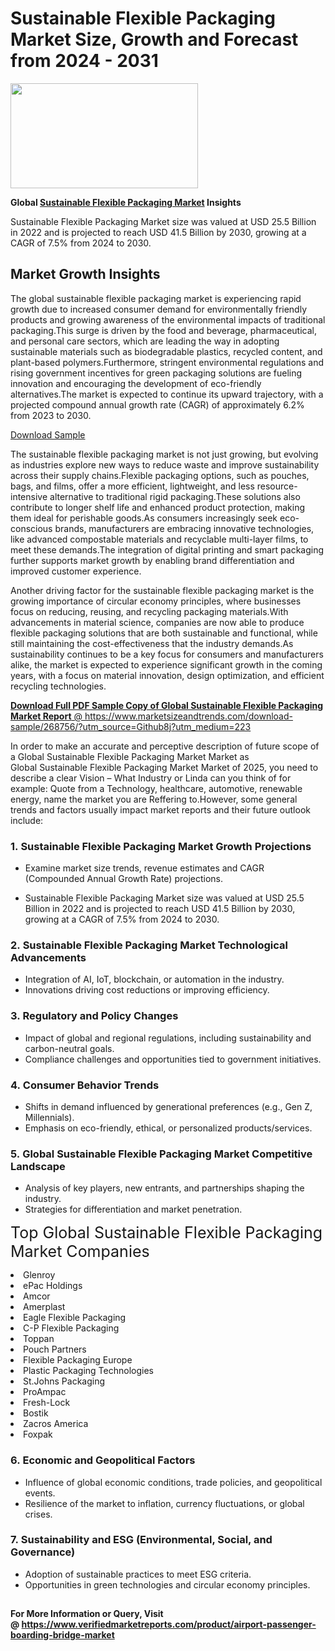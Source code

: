 <H1>Sustainable Flexible Packaging Market Size, Growth and Forecast from 2024 - 2031</H1><img class="aligncenter size-medium wp-image-584254" src="https://thirdeyenews.in/wp-content/uploads/2024/09/Global-Market-Research-300x168.jpeg" alt="" width="300" height="168" /><p><strong>Global&nbsp;<a href="https://www.marketsizeandtrends.com/download-sample/268756/?utm_source=Github8j?utm_medium=223">Sustainable Flexible Packaging Market</a> Insights</strong></p><p>Sustainable Flexible Packaging Market size was valued at USD 25.5 Billion in 2022 and is projected to reach USD 41.5 Billion by 2030, growing at a CAGR of 7.5% from 2024 to 2030.</p><p><h2>Market Growth Insights</h2> <p>The global sustainable flexible packaging market is experiencing rapid growth due to increased consumer demand for environmentally friendly products and growing awareness of the environmental impacts of traditional packaging.This surge is driven by the food and beverage, pharmaceutical, and personal care sectors, which are leading the way in adopting sustainable materials such as biodegradable plastics, recycled content, and plant-based polymers.Furthermore, stringent environmental regulations and rising government incentives for green packaging solutions are fueling innovation and encouraging the development of eco-friendly alternatives.The market is expected to continue its upward trajectory, with a projected compound annual growth rate (CAGR) of approximately 6.2% from 2023 to 2030.</p> <p><a href="#">Download Sample</a></p> <p>The sustainable flexible packaging market is not just growing, but evolving as industries explore new ways to reduce waste and improve sustainability across their supply chains.Flexible packaging options, such as pouches, bags, and films, offer a more efficient, lightweight, and less resource-intensive alternative to traditional rigid packaging.These solutions also contribute to longer shelf life and enhanced product protection, making them ideal for perishable goods.As consumers increasingly seek eco-conscious brands, manufacturers are embracing innovative technologies, like advanced compostable materials and recyclable multi-layer films, to meet these demands.The integration of digital printing and smart packaging further supports market growth by enabling brand differentiation and improved customer experience.<p>Another driving factor for the sustainable flexible packaging market is the growing importance of circular economy principles, where businesses focus on reducing, reusing, and recycling packaging materials.With advancements in material science, companies are now able to produce flexible packaging solutions that are both sustainable and functional, while still maintaining the cost-effectiveness that the industry demands.As sustainability continues to be a key focus for consumers and manufacturers alike, the market is expected to experience significant growth in the coming years, with a focus on material innovation, design optimization, and efficient recycling technologies.</p> <p><a href="#"></p><p><span class=""><strong>Download Full PDF Sample Copy of Global Sustainable Flexible Packaging Market Report</strong> @ <a href="https://www.marketsizeandtrends.com/download-sample/268756/?utm_source=Github8j?utm_medium=223" target="_blank">https://www.marketsizeandtrends.com/download-sample/268756/?utm_source=Github8j?utm_medium=223</a></span></p><p>In order to make an accurate and perceptive description of future scope of a Global&nbsp;Sustainable Flexible Packaging Market Market as Global&nbsp;Sustainable Flexible Packaging Market Market of 2025, you need to describe a clear Vision &ndash; What Industry or Linda can you think of for example: Quote from a Technology, healthcare, automotive, renewable energy, name the market you are Reffering to.However, some general trends and factors usually impact market reports and their future outlook include:</p><h3>1.&nbsp;<strong>Sustainable Flexible Packaging Market Growth Projections</strong></h3><ul><li>Examine market size trends, revenue estimates and CAGR (Compounded Annual Growth Rate) projections.</li><li><p>Sustainable Flexible Packaging Market size was valued at USD 25.5 Billion in 2022 and is projected to reach USD 41.5 Billion by 2030, growing at a CAGR of 7.5% from 2024 to 2030.</p></li></ul><h3>2.&nbsp;<strong>Sustainable Flexible Packaging Market Technological Advancements</strong></h3><ul><li>Integration of AI, IoT, blockchain, or automation in the industry.</li><li>Innovations driving cost reductions or improving efficiency.</li></ul><h3>3.&nbsp;<strong>Regulatory and Policy Changes</strong></h3><ul><li>Impact of global and regional regulations, including sustainability and carbon-neutral goals.</li><li>Compliance challenges and opportunities tied to government initiatives.</li></ul><h3>4.&nbsp;<strong>Consumer Behavior Trends</strong></h3><ul><li>Shifts in demand influenced by generational preferences (e.g., Gen Z, Millennials).</li><li>Emphasis on eco-friendly, ethical, or personalized products/services.</li></ul><h3>5.&nbsp;<strong>Global Sustainable Flexible Packaging Market Competitive Landscape</strong></h3><ul><li>Analysis of key players, new entrants, and partnerships shaping the industry.</li><li>Strategies for differentiation and market penetration.</li></ul><p data-pm-slice="1 1 []"><span style="color: inherit; font-family: inherit; font-size: 25px;">Top Global Sustainable Flexible Packaging Market Companies</span></p><div class="" data-test-id=""><p><li>Glenroy</li><li> ePac Holdings</li><li> Amcor</li><li> Amerplast</li><li> Eagle Flexible Packaging</li><li> C-P Flexible Packaging</li><li> Toppan</li><li> Pouch Partners</li><li> Flexible Packaging Europe</li><li> Plastic Packaging Technologies</li><li> St.Johns Packaging</li><li> ProAmpac</li><li> Fresh-Lock</li><li> Bostik</li><li> Zacros America</li><li> Foxpak</li></p></div><h3>6.&nbsp;<strong>Economic and Geopolitical Factors</strong></h3><ul><li>Influence of global economic conditions, trade policies, and geopolitical events.</li><li>Resilience of the market to inflation, currency fluctuations, or global crises.</li></ul><h3>7.&nbsp;<strong>Sustainability and ESG (Environmental, Social, and Governance)</strong></h3><ul><li>Adoption of sustainable practices to meet ESG criteria.</li><li>Opportunities in green technologies and circular economy principles.</li></ul><h2><strong style="font-size: 14px;">For More Information or Query, Visit @&nbsp;</strong><a style="background-color: #ffffff; font-size: 14px;" href="https://www.marketsizeandtrends.com/report/sustainable-flexible-packaging-market/" target="_blank">https://www.verifiedmarketreports.com/product/airport-passenger-boarding-bridge-market</a></h2>